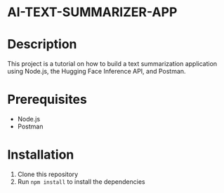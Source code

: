 # AI-TEXT-SUMMARIZER-APP

# Description
This project is a tutorial on how to build a text summarization application using Node.js, the Hugging Face Inference API, and Postman.

# Prerequisites
- Node.js
- Postman

# Installation
1. Clone this repository
2. Run `npm install` to install the dependencies